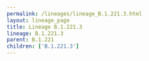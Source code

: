 ```yaml
---
permalink: /lineages/lineage_B.1.221.3.html
layout: lineage_page
title: Lineage B.1.221.3
lineage: B.1.221.3
parent: B.1.221
children: ['B.1.221.3']
---
```

